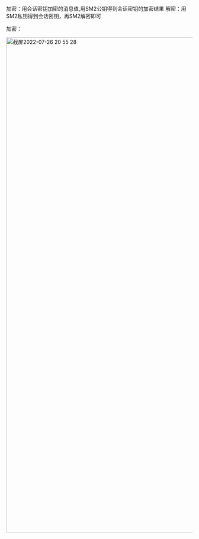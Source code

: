 
加密：用会话密钥加密的消息值,用SM2公钥得到会话密钥的加密结果
解密：用SM2私钥得到会话密钥，再SM2解密即可

加密：





<img width="1339" alt="截屏2022-07-26 20 55 28" src="https://user-images.githubusercontent.com/108727329/181010971-4dd845b1-a848-4a4a-ae56-51858e13c6c7.png">
